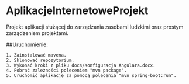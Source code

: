 # AplikacjeInternetoweProjekt
Projekt aplikacji służącej do zarządzania zasobami ludzkimi oraz prostym zarządzeniem projektami.


##Uruchomienie:
```
1. Zainstalować mavena.
2. Sklonować repozytorium.
3. Wykonać kroki z pliku docs/Konfiguracja Angulara.docx.
4. Pobrać zależności poleceniem "mvn package".
5. Uruchomić aplikację za pomocą polecenia "mvn spring-boot:run".
```
